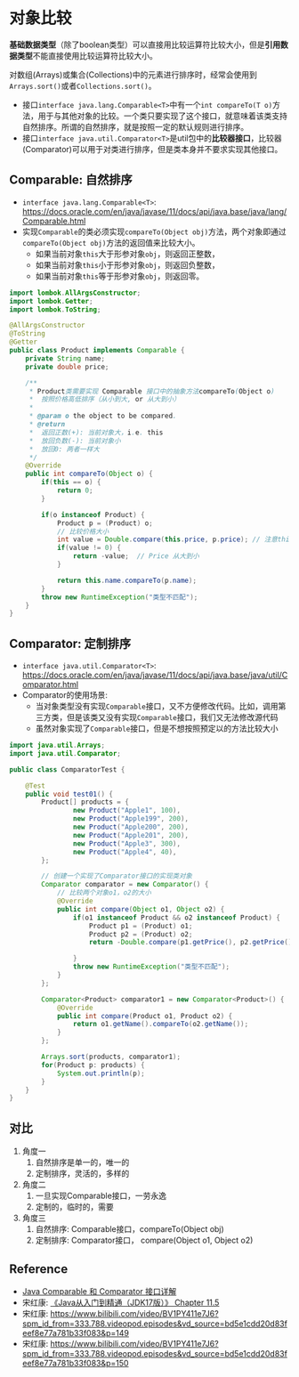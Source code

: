 # 对象比较
**基础数据类型**（除了boolean类型）可以直接用比较运算符比较大小，但是**引用数据类型**不能直接使用比较运算符比较大小。


对数组(Arrays)或集合(Collections)中的元素进行排序时，经常会使用到`Arrays.sort()`或者`Collections.sort()`。

* 接口`interface java.lang.Comparable<T>`中有一个`int compareTo(T o)`方法，用于与其他对象的比较。一个类只要实现了这个接口，就意味着该类支持自然排序。所谓的自然排序，就是按照一定的默认规则进行排序。
* 接口`interface java.util.Comparator<T>`是util包中的**比较器接口**，比较器(Comparator)可以用于对类进行排序，但是类本身并不要求实现其他接口。


## Comparable: 自然排序
* `interface java.lang.Comparable<T>`: https://docs.oracle.com/en/java/javase/11/docs/api/java.base/java/lang/Comparable.html
* 实现`Comparable`的类必须实现`compareTo(Object obj)`方法，两个对象即通过`compareTo(Object obj)`方法的返回值来比较大小。
  * 如果当前对象`this`大于形参对象`obj`，则返回正整数，
  * 如果当前对象`this`小于形参对象`obj`，则返回负整数，
  * 如果当前对象`this`等于形参对象`obj`，则返回零。

```java
import lombok.AllArgsConstructor;
import lombok.Getter;
import lombok.ToString;

@AllArgsConstructor
@ToString
@Getter
public class Product implements Comparable {
    private String name;
    private double price;

    /**
     * Product类需要实现 Comparable 接口中的抽象方法compareTo(Object o)
     *  按照价格高低排序（从小到大, or 从大到小）
     *
     * @param o the object to be compared.
     * @return
     *  返回正数(+): 当前对象大，i.e. this
     *  放回负数(-): 当前对象小
     *  放回0: 两者一样大
     */
    @Override
    public int compareTo(Object o) {
        if(this == o) {
            return 0;
        }

        if(o instanceof Product) {
            Product p = (Product) o;
            // 比较价格大小
            int value = Double.compare(this.price, p.price); // 注意this和o的前后有要求
            if(value != 0) {
                return -value;  // Price 从大到小
            }

            return this.name.compareTo(p.name);
        }
        throw new RuntimeException("类型不匹配");
    }
}
```

## Comparator: 定制排序
* `interface java.util.Comparator<T>`: https://docs.oracle.com/en/java/javase/11/docs/api/java.base/java/util/Comparator.html
* Comparator的使用场景:
  * 当对象类型没有实现`Comparable`接口，又不方便修改代码。比如，调用第三方类，但是该类又没有实现`Comparable`接口，我们又无法修改源代码
  * 虽然对象实现了`Comparable`接口，但是不想按照预定以的方法比较大小

```java
import java.util.Arrays;
import java.util.Comparator;

public class ComparatorTest {

    @Test
    public void test01() {
        Product[] products = {
                new Product("Apple1", 100),
                new Product("Apple199", 200),
                new Product("Apple200", 200),
                new Product("Apple201", 200),
                new Product("Apple3", 300),
                new Product("Apple4", 40),
        };

        // 创建一个实现了Comparator接口的实现类对象
        Comparator comparator = new Comparator() {
            // 比较两个对象o1，o2的大小
            @Override
            public int compare(Object o1, Object o2) {
                if(o1 instanceof Product && o2 instanceof Product) {
                    Product p1 = (Product) o1;
                    Product p2 = (Product) o2;
                    return -Double.compare(p1.getPrice(), p2.getPrice());   // 价格从高到低

                }
                throw new RuntimeException("类型不匹配");
            }
        };

        Comparator<Product> comparator1 = new Comparator<Product>() {
            @Override
            public int compare(Product o1, Product o2) {
                return o1.getName().compareTo(o2.getName());
            }
        };

        Arrays.sort(products, comparator1);
        for(Product p: products) {
            System.out.println(p);
        }
    }
}
```

## 对比
1. 角度一
    1. 自然排序是单一的，唯一的
    2. 定制排序，灵活的，多样的
2. 角度二
    1. 一旦实现Comparable接口，一劳永逸
    2. 定制的，临时的，需要
3. 角度三
    1. 自然排序: Comparable接口，compareTo(Object obj)
    2. 定制排序: Comparator接口， compare(Object o1, Object o2)


## Reference
* [Java Comparable 和 Comparator 接口详解](https://www.cnblogs.com/Yee-Q/p/13729929.html)
* 宋红康: [《Java从入门到精通（JDK17版）》 Chapter 11.5](../books/《Java从入门到精通(JDK17版)》_尚硅谷电子书.pdf)
* 宋红康: https://www.bilibili.com/video/BV1PY411e7J6?spm_id_from=333.788.videopod.episodes&vd_source=bd5e1cdd20d83feef8e77a781b33f083&p=149
* 宋红康: https://www.bilibili.com/video/BV1PY411e7J6?spm_id_from=333.788.videopod.episodes&vd_source=bd5e1cdd20d83feef8e77a781b33f083&p=150
